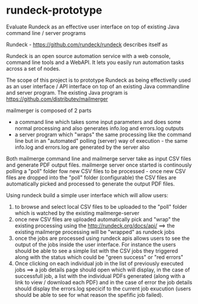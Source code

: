 # rundeck-prototype
Evaluate Rundeck as an effective user interface on top of existing Java command line / server programs

Rundeck - https://github.com/rundeck/rundeck describes itself as 

Rundeck is an open source automation service with a web console, command line tools and a WebAPI. It lets you easily run automation tasks across a set of nodes.

The scope of this project is to prototype Rundeck as being effectivelly used as an user interface / API interface on top of an existing Java commandline and server program. The existing Java program is https://github.com/distributev/mailmerger

mailmerger is composed of 2 parts 

* a command line which takes some input parameters and does some normal processing and also generates info.log and errors.log outputs
* a server program which "wraps" the same processing like the command line but in an "automated" polling (server) way of execution - the same info.log and errors.log are generated by the server also 

Both mailmerge command line and mailmerge server take as input CSV files and generate PDF output files. mailmerge server once started is continously polling a "poll" folder fow new CSV files to be processed - once new CSV files are dropped into the "poll" folder (configurable) the CSV files are automatically picked and processed to generate the output PDF files.

Using rundeck build a simple user interface which will allow users:

1. to browse and select local CSV files to be uploaded to the "poll" folder which is watched by the existing mailmerge-server
2. once new CSV files are uploaded automatically pick and "wrap" the existing processing using the http://rundeck.org/docs/api/ ==> the existing mailmerge processing will be "wrapped" as rundeck jobs
3. once the jobs are processed using rundeck apis allows users to see the output of the jobs inside the user interface. For instance the users should be able to see a simple list with the CSV jobs they triggered along with the status which could be "green success" or "red errors"
4. Once clicking on each individual job in the list of previously executed jobs ==> a job details page should open which will display, in the case of successfull job, a list with the individual PDFs generated (along with a link to view / download each PDF) and in the case of error the job details should display the errors.log specicif to the current job exucution (users should be able to see for what reason the spefific job failed).





